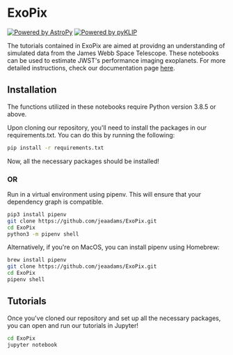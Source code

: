 # ExoPix

[![Powered by AstroPy](https://img.shields.io/badge/powered_by-AstroPy-EB5368.svg?style=flat)](http://www.astropy.org)
[![Powered by pyKLIP](https://img.shields.io/badge/powered_by-pyKLIP-EB5368.svg?style=flat)](https://bitbucket.org/pyKLIP/pyklip/src/master/)


The tutorials contained in ExoPix are aimed at providng an understanding of simulated data from the James Webb Space Telescope. These notebooks can be used to estimate JWST's performance imaging exoplanets. For more detailed instructions, check our documentation page [here](https://exopix.readthedocs.io/en/latest/).


## Installation

The functions utilized in these notebooks require Python version 3.8.5 or above.

Upon cloning our repository, you'll need to install the packages in our requirements.txt. You can do this by running the following:

```bash
pip install -r requirements.txt
```
Now, all the necessary packages should be installed!

### OR 

Run in a virtual environment using pipenv. This will ensure that your dependency graph is compatible.


```bash
pip3 install pipenv
git clone https://github.com/jeaadams/ExoPix.git
cd ExoPix
python3 -m pipenv shell
```

Alternatively, if you're on MacOS, you can install pipenv using Homebrew: 

```bash
brew install pipenv
git clone https://github.com/jeaadams/ExoPix.git
cd ExoPix
pipenv shell
```

## Tutorials

Once you've cloned our repository and set up all the necessary packages, you can open and run our tutorials in Jupyter!


```bash
cd ExoPix
jupyter notebook
```
